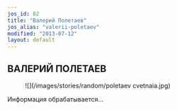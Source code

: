 ```yaml
---
jos_id: 82
title: "Валерий Полетаев"
jos_alias: "valerii-poletaev"
modified: "2013-07-12"
layout: default
---
```


## ВАЛЕРИЙ ПОЛЕТАЕВ

<figure>
![](/images/stories/random/poletaev cvetnaia.jpg)
</figure>

Информация обрабатывается…

